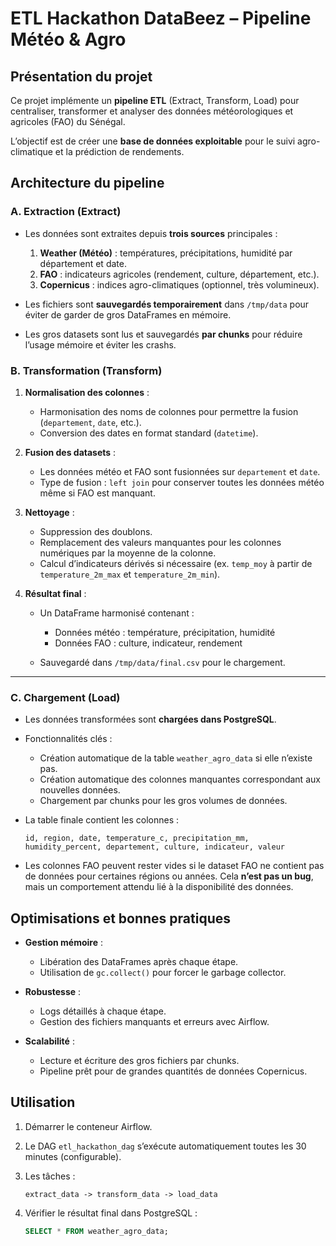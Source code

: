 # ETL Hackathon DataBeez – Pipeline Météo & Agro

## Présentation du projet

Ce projet implémente un **pipeline ETL** (Extract, Transform, Load) pour centraliser, transformer et analyser des données météorologiques et agricoles (FAO) du Sénégal.

L’objectif est de créer une **base de données exploitable** pour le suivi agro-climatique et la prédiction de rendements.



## Architecture du pipeline

### A. Extraction (Extract)

* Les données sont extraites depuis **trois sources** principales :

  1. **Weather (Météo)** : températures, précipitations, humidité par département et date.
  2. **FAO** : indicateurs agricoles (rendement, culture, département, etc.).
  3. **Copernicus** : indices agro-climatiques (optionnel, très volumineux).

* Les fichiers sont **sauvegardés temporairement** dans `/tmp/data` pour éviter de garder de gros DataFrames en mémoire.

* Les gros datasets sont lus et sauvegardés **par chunks** pour réduire l’usage mémoire et éviter les crashs.



### B. Transformation (Transform)

1. **Normalisation des colonnes** :

   * Harmonisation des noms de colonnes pour permettre la fusion (`departement`, `date`, etc.).
   * Conversion des dates en format standard (`datetime`).

2. **Fusion des datasets** :

   * Les données météo et FAO sont fusionnées sur `departement` et `date`.
   * Type de fusion : `left join` pour conserver toutes les données météo même si FAO est manquant.

3. **Nettoyage** :

   * Suppression des doublons.
   * Remplacement des valeurs manquantes pour les colonnes numériques par la moyenne de la colonne.
   * Calcul d’indicateurs dérivés si nécessaire (ex. `temp_moy` à partir de `temperature_2m_max` et `temperature_2m_min`).

4. **Résultat final** :

   * Un DataFrame harmonisé contenant :

     * Données météo : température, précipitation, humidité
     * Données FAO : culture, indicateur, rendement
   * Sauvegardé dans `/tmp/data/final.csv` pour le chargement.

---

### C. Chargement (Load)

* Les données transformées sont **chargées dans PostgreSQL**.
* Fonctionnalités clés :

  * Création automatique de la table `weather_agro_data` si elle n’existe pas.
  * Création automatique des colonnes manquantes correspondant aux nouvelles données.
  * Chargement par chunks pour les gros volumes de données.
* La table finale contient les colonnes :

  ```
  id, region, date, temperature_c, precipitation_mm, humidity_percent, departement, culture, indicateur, valeur
  ```
* Les colonnes FAO peuvent rester vides si le dataset FAO ne contient pas de données pour certaines régions ou années. Cela **n’est pas un bug**, mais un comportement attendu lié à la disponibilité des données.



## Optimisations et bonnes pratiques

* **Gestion mémoire** :

  * Libération des DataFrames après chaque étape.
  * Utilisation de `gc.collect()` pour forcer le garbage collector.
* **Robustesse** :

  * Logs détaillés à chaque étape.
  * Gestion des fichiers manquants et erreurs avec Airflow.
* **Scalabilité** :

  * Lecture et écriture des gros fichiers par chunks.
  * Pipeline prêt pour de grandes quantités de données Copernicus.



## Utilisation

1. Démarrer le conteneur Airflow.
2. Le DAG `etl_hackathon_dag` s’exécute automatiquement toutes les 30 minutes (configurable).
3. Les tâches :

   ```
   extract_data -> transform_data -> load_data
   ```
4. Vérifier le résultat final dans PostgreSQL :

   ```sql
   SELECT * FROM weather_agro_data;
   ```
